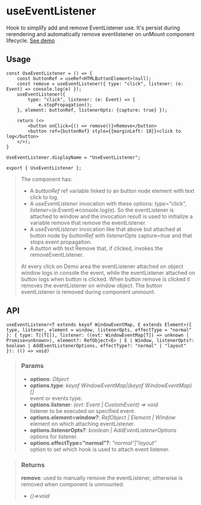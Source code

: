 # useEventListener
Hook to simplify add and remove EventListener use. It's persist during rerendering and automatically remove eventlistener on unMount component lifecycle. [See demo](https://nDriaDev.io/react-tools/#/hooks/events/useEventListener)

## Usage

```tsx
const UseEventListener = () => {
	const buttonRef = useRef<HTMLButtonElement>(null);
	const remove = useEventListener({ type: "click", listener: (e: Event) => console.log(e) });
	useEventListener({
		type: "click", listener: (e: Event) => {
			e.stopPropagation();
	}, element: buttonRef, listenerOpts: {capture: true} });

	return (<>
		<button onClick={() => remove()}>Remove</button>
		<button ref={buttonRef} style={{marginLeft: 10}}>click to log</button>
	</>);
}

UseEventListener.displayName = "UseEventListener";

export { UseEventListener };
```

> The component has:
> - A _buttonRef_ ref variable linked to an button node element with text click to log.
> - A _useEventListener_ invocation with these options: _type_="click", _listener_=(e:Event)=>console.log(e). So the eventListener is attached to window and the invocation result is used to initialize a variable remove that remove the eventListener.
> - A _useEventListener_ invocation like that above but attached at button node by _buttonRef_ with _listenerOpts_ capture=_true_ and that stops event propagation.
> - A _button_ with text Remove that, if clicked, invokes the removeEventListener.
> 
> At every click on Demo area the eventListener attached on object window logs in console the event, while the eventListener attached on button logs when button is clicked. When button remove is clicked it removes the eventListener on window object. The button eventListener is removed during component unmount.


## API

```tsx
useEventListener<T extends keyof WindowEventMap, E extends Element>({ type, listener, element = window, listenerOpts, effectType = "normal" }: { type: T|(T[]), listener: ((evt: WindowEventMap[T]) => unknown | Promise<unknown>), element?: RefObject<E> | E | Window, listenerOpts?: boolean | AddEventListenerOptions, effectType?: "normal" | "layout" }): (() => void)
```

> ### Params
>
> - __options__: _Object_
> - __options.type__: _keyof WindowEventMap|(keyof WindowEventMap)[]_  
event or events type.
> - __options.listener__: _(evt: Event | CustomEvent) => void_  
listener to be executed on specified event.
> - __options.element=window?__: _RefObject<Element> | Element | Window_  
element on which attaching eventListener.
> - __options.listenerOpts?__: _boolean | AddEventListenerOptions_  
options for listener.
> - __options.effectType="normal"?__: _"normal"|"layout"_  
option to set which hook is used to attach event listener.
>

> ### Returns
>
> __remove__: used to manually remove the eventListener, otherwise is removed when component is unmounted.
> - _()=>void_  
>